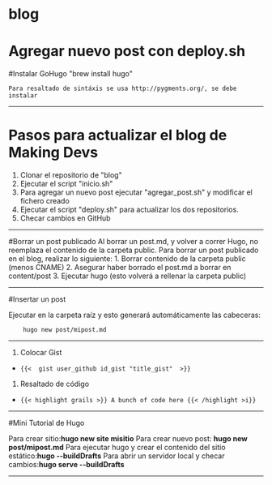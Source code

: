 # blog

Agregar nuevo post con deploy.sh
======

#Instalar GoHugo
       "brew install hugo"

```
Para resaltado de sintáxis se usa http://pygments.org/, se debe instalar
```

---

# Pasos para actualizar el  blog de Making Devs

1. Clonar el repositorio de "blog"
2. Ejecutar el script "inicio.sh"
3. Para agregar un nuevo post ejecutar "agregar_post.sh" y modificar el fichero creado
4. Ejecutar el script "deploy.sh" para actualizar los dos repositorios.
5. Checar cambios en GitHub

---

#Borrar un post publicado
    Al borrar un post.md, y volver a correr Hugo, no reemplaza el contenido de la carpeta public.
    Para borrar un post publicado en el blog, realizar lo siguiente:
      1. Borrar contenido de la carpeta public (menos CNAME)
      2. Asegurar haber borrado el post.md a borrar en content/post
      3. Ejecutar hugo (esto volverá a rellenar la carpeta public)

---

#Insertar un post

Ejecutar en la carpeta raíz y esto generará automáticamente las cabeceras:

```
	hugo new post/mipost.md
```

---

1. Colocar Gist
  + `{{<  gist user_github id_gist "title_gist"  >}}`

1. Resaltado de código
  + `{{< highlight grails >}} A bunch of code here {{< /highlight >i}}`


---

#Mini Tutorial de Hugo

Para crear sitio:**hugo new site misitio**
Para crear nuevo post: **hugo new post/mipost.md**
Para ejecutar hugo y crear el contenido del sitio estático:**hugo --buildDrafts**
Para abrir un servidor local y checar cambios:**hugo serve --buildDrafts**

---

